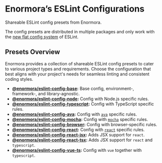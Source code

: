 # Enormora’s ESLint Configurations

Shareable ESLint config presets from Enormora.

The config presets are distributed in multiple packages and only work with the [new flat config system](https://eslint.org/docs/latest/use/configure/configuration-files-new) of ESLint.

## Presets Overview

Enormora provides a collection of shareable ESLint config presets to cater to various project types and requirements. Choose the configuration that best aligns with your project's needs for seamless linting and consistent coding styles.

- **[@enormora/eslint-config-base](./base.md):** Base config, environment-, framework-, and library-agnostic.
- **[@enormora/eslint-config-node](./node.md):** Config with Node.js specific rules.
- **[@enormora/eslint-config-typescript](./typescript.md):** Config with TypeScript specific rules.
- **[@enormora/eslint-config-ava](./ava.md):** Config with [`ava`](https://ava.li/) specific rules.
- **[@enormora/eslint-config-mocha](./mocha.md):** Config with [`mocha`](https://mochajs.org/) specific rules.
- **[@enormora/eslint-config-browser](./browser.md):** Config with browser-specific rules.
- **[@enormora/eslint-config-react](./react.md):** Config with [`react`](https://react.dev/) specific rules.
- **[@enormora/eslint-config-react-jsx](./react-jsx.md):** Adds JSX support for `react`.
- **[@enormora/eslint-config-react-tsx](./react-tsx.md):** Adds JSX support for `react` and `typescript`.
- **[@enormora/eslint-config-vue-ts](./vue-ts.md):** Config with `vue` together with `typescript`.
